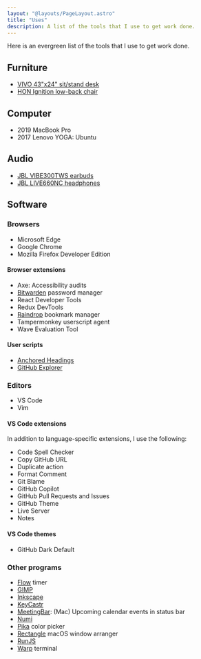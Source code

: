 ```yaml
---
layout: "@layouts/PageLayout.astro"
title: "Uses"
description: A list of the tools that I use to get work done.
---
```


Here is an evergreen list of the tools that I use to get work done.

## Furniture

- [VIVO 43"x24" sit/stand desk](https://www.amazon.com/gp/product/B0829DYFLK/)
- [HON Ignition low-back chair](https://www.hon.com/chairs/ignition/hitl2ahmcu10tsb)

## Computer

- 2019 MacBook Pro
- 2017 Lenovo YOGA: Ubuntu

## Audio

- [JBL VIBE300TWS earbuds](https://www.jbl.com/wireless-earbuds/VIBE300TWS-.html)
- [JBL LIVE660NC headphones](https://www.jbl.com/over-ear-headphones/LIVE660NC-.html)

## Software

### Browsers

- Microsoft Edge
- Google Chrome
- Mozilla Firefox Developer Edition

#### Browser extensions

- Axe: Accessibility audits
- [Bitwarden](https://bitwarden.com) password manager
- React Developer Tools
- Redux DevTools
- [Raindrop](https://raindrop.io/) bookmark manager
- Tampermonkey userscript agent
- Wave Evaluation Tool

#### User scripts

- [Anchored Headings](https://gist.github.com/SeanMcP/ade3cb371d697709b3b95c5d539d888f)
- [GitHub Explorer](https://gist.github.com/SeanMcP/1bf09672e56b6780cf02fa52736ea2c6)

### Editors

- VS Code
- Vim

#### VS Code extensions

In addition to language-specific extensions, I use the following:

- Code Spell Checker
- Copy GitHub URL
- Duplicate action
- Format Comment
- Git Blame
- GitHub Copilot
- GitHub Pull Requests and Issues
- GitHub Theme
- Live Server
- Notes

#### VS Code themes

- GitHub Dark Default

### Other programs

- [Flow](https://flowapp.info/) timer
- [GIMP](https://www.gimp.org/)
- [Inkscape](https://inkscape.org/)
- [KeyCastr](https://github.com/keycastr/keycastr)
- [MeetingBar](https://meetingbar.app/): (Mac) Upcoming calendar events in status bar
- [Numi](https://numi.app/)
- [Pika](https://superhighfives.com/pika) color picker
- [Rectangle](https://rectangleapp.com/) macOS window arranger
- [RunJS](https://runjs.app/)
- [Warp](https://www.warp.dev/) terminal
